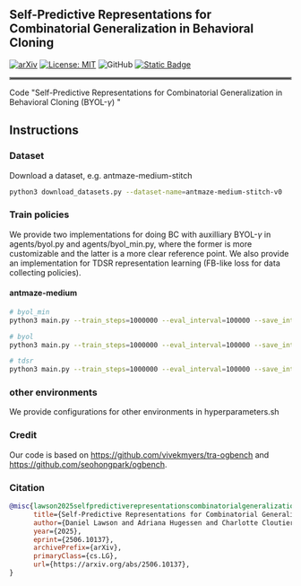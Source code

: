 ## Self-Predictive Representations for Combinatorial Generalization in Behavioral Cloning 
[![arXiv](https://img.shields.io/badge/arXiv-2408.16228-df2a2a.svg)](https://arxiv.org/abs/2506.10137)
[![License: MIT](https://img.shields.io/badge/License-CC0_1.0-lightgrey.svg)](https://creativecommons.org/licenses/by/1.0/)
![GitHub](https://img.shields.io/badge/GitHub-Repository-181717?logo=github)
[![Static Badge](https://img.shields.io/badge/Project-Page-a)](https://self-pred-bc.github.io/)

<hr style="border: 2px solid gray;"></hr>

Code "Self-Predictive Representations for Combinatorial Generalization in Behavioral Cloning (BYOL-$`\gamma`$)
"
## Instructions
### Dataset
Download a dataset, e.g. antmaze-medium-stitch
```bash
python3 download_datasets.py --dataset-name=antmaze-medium-stitch-v0
```
### Train policies
We provide two implementations for doing BC with auxilliary BYOL-$`\gamma`$ in agents/byol.py and agents/byol_min.py, where the former is more customizable and the latter is a more clear reference point. We also provide an implementation for TDSR representation learning (FB-like loss for data collecting policies).



#### antmaze-medium
```bash
# byol_min
python3 main.py --train_steps=1000000 --eval_interval=100000 --save_interval=1000000 --log_interval=5000 --eval_episodes=50 --video_episodes=0 --agent=agents/byol_min.py --agent.actor_p_trajgoal=1.0 --agent.actor_p_randomgoal=0.0 --agent.alpha=0 --agent.discount=0.99 --agent.pred_loss_type=bdino --agent.pred_backwards=False --agent.pred_both=True --agent.action_forward=True --agent.use_obs_latent_dim=True --agent.value_latent_dim=64 --seed=0 --env_name=antmaze-medium --dataset_path=[path]/antmaze-medium-stitch-v0.npz --agent.alignment=6

# byol
python3 main.py --train_steps=1000000 --eval_interval=100000 --save_interval=1000000 --log_interval=5000 --eval_episodes=50 --video_episodes=0 --agent=agents/byol.py --agent.actor_p_trajgoal=1.0 --agent.actor_p_randomgoal=0.0 --agent.alpha=0 --agent.discount=0.99 --agent.pred_loss_type=bdino --agent.pred_backwards=False --agent.pred_both=True --agent.policy_repr=phi__phi --agent.action_forward=True --agent.use_obs_latent_dim=True --agent.value_latent_dim=64 --seed=0 --env_name=antmaze-medium --dataset_path=[path]/antmaze-medium-stitch-v0.npz  --agent.alignment=6

# tdsr
python3 main.py --train_steps=1000000 --eval_interval=100000 --save_interval=1000000 --log_interval=5000 --eval_episodes=50 --video_episodes=0 --agent=agents/tdsr.py --agent.actor_p_trajgoal=1.0 --agent.actor_p_randomgoal=0.0 --agent.alpha=0 --agent.normalize_psi=False --agent.ortho_coef=0 --agent.discount=0.99  --agent.n_step=1 --agent.action_forward=True --seed=0 --env_name=antmaze-medium --dataset_path=[path]/antmaze-medium-stitch-v0.npz --agent.alignment=0.005
```

### other environments
We provide configurations for other environments in hyperparameters.sh


### Credit
Our code is based on <https://github.com/vivekmyers/tra-ogbench> and <https://github.com/seohongpark/ogbench>.

### Citation

```bibtex
@misc{lawson2025selfpredictiverepresentationscombinatorialgeneralization,
      title={Self-Predictive Representations for Combinatorial Generalization in Behavioral Cloning}, 
      author={Daniel Lawson and Adriana Hugessen and Charlotte Cloutier and Glen Berseth and Khimya Khetarpal},
      year={2025},
      eprint={2506.10137},
      archivePrefix={arXiv},
      primaryClass={cs.LG},
      url={https://arxiv.org/abs/2506.10137}, 
}
```

